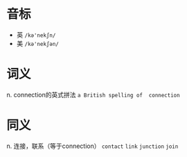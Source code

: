 # 音标

- 英 `/kə'nekʃn/`
- 美 `/kə'nekʃən/`

# 词义

n. connection的英式拼法
`a British spelling of  connection `

# 同义

n. 连接，联系（等于connection）
`contact` `link` `junction` `join`

